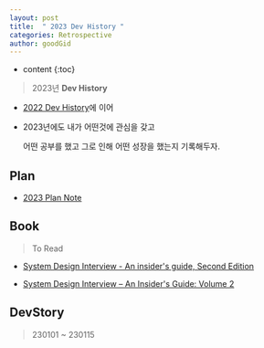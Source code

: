 ```yaml
---
layout: post
title:  " 2023 Dev History "
categories: Retrospective
author: goodGid
---
```

* content
{:toc}

> 2023년 **Dev History**

* [2022 Dev History]({{site.url}}/2022-Retrospective)에 이어

* 2023년에도 내가 어떤것에 관심을 갖고

  어떤 공부를 했고 그로 인해 어떤 성장을 했는지 기록해두자.


## Plan

* [2023 Plan Note](https://gist.github.com/goodGid/bad3c09d63d3268b722355a67ed9ce61)

<script src="https://gist.github.com/goodGid/bad3c09d63d3268b722355a67ed9ce61.js"></script>


## Book

> To Read

* [System Design Interview - An insider's guide, Second Edition](https://book.naver.com/bookdb/book_detail.nhn?bid=16750882)

* [System Design Interview – An Insider's Guide: Volume 2](https://www.amazon.com/System-Design-Interview-Insiders-Guide/dp/1736049119)



## DevStory

> 230101 ~ 230115